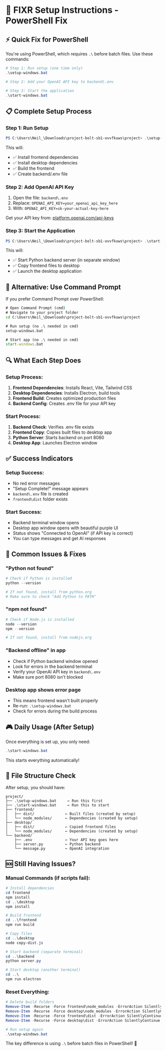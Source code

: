 # 🚀 FIXR Setup Instructions - PowerShell Fix

## ⚡ **Quick Fix for PowerShell**

You're using PowerShell, which requires `.\` before batch files. Use these commands:

```powershell
# Step 1: Run setup (one time only)
.\setup-windows.bat

# Step 2: Add your OpenAI API key to backend\.env

# Step 3: Start the application
.\start-windows.bat
```

## 📋 **Complete Setup Process**

### **Step 1: Run Setup**
```powershell
PS C:\Users\Neil_\Downloads\project-bolt-sb1-ovvfkuws\project> .\setup-windows.bat
```

This will:
- ✅ Install frontend dependencies
- ✅ Install desktop dependencies  
- ✅ Build the frontend
- ✅ Create backend/.env file

### **Step 2: Add OpenAI API Key**
1. Open the file: `backend\.env`
2. Replace: `OPENAI_API_KEY=your_openai_api_key_here`
3. With: `OPENAI_API_KEY=sk-your-actual-key-here`

Get your API key from: [platform.openai.com/api-keys](https://platform.openai.com/api-keys)

### **Step 3: Start the Application**
```powershell
PS C:\Users\Neil_\Downloads\project-bolt-sb1-ovvfkuws\project> .\start-windows.bat
```

This will:
- ✅ Start Python backend server (in separate window)
- ✅ Copy frontend files to desktop
- ✅ Launch the desktop application

## 🎯 **Alternative: Use Command Prompt**

If you prefer Command Prompt over PowerShell:

```cmd
# Open Command Prompt (cmd)
# Navigate to your project folder
cd C:\Users\Neil_\Downloads\project-bolt-sb1-ovvfkuws\project

# Run setup (no .\ needed in cmd)
setup-windows.bat

# Start app (no .\ needed in cmd)  
start-windows.bat
```

## 🔍 **What Each Step Does**

### **Setup Process:**
1. **Frontend Dependencies**: Installs React, Vite, Tailwind CSS
2. **Desktop Dependencies**: Installs Electron, build tools
3. **Frontend Build**: Creates optimized production files
4. **Backend Config**: Creates .env file for your API key

### **Start Process:**
1. **Backend Check**: Verifies .env file exists
2. **Frontend Copy**: Copies built files to desktop app
3. **Python Server**: Starts backend on port 8080
4. **Desktop App**: Launches Electron window

## ✅ **Success Indicators**

### **Setup Success:**
- No red error messages
- "Setup Complete!" message appears
- `backend\.env` file is created
- `frontend\dist` folder exists

### **Start Success:**
- Backend terminal window opens
- Desktop app window opens with beautiful purple UI
- Status shows "Connected to OpenAI" (if API key is correct)
- You can type messages and get AI responses

## 🐛 **Common Issues & Fixes**

### **"Python not found"**
```powershell
# Check if Python is installed
python --version

# If not found, install from python.org
# Make sure to check "Add Python to PATH"
```

### **"npm not found"**
```powershell
# Check if Node.js is installed
node --version
npm --version

# If not found, install from nodejs.org
```

### **"Backend offline" in app**
- Check if Python backend window opened
- Look for errors in the backend terminal
- Verify your OpenAI API key in `backend\.env`
- Make sure port 8080 isn't blocked

### **Desktop app shows error page**
- This means frontend wasn't built properly
- Re-run: `.\setup-windows.bat`
- Check for errors during the build process

## 🎮 **Daily Usage (After Setup)**

Once everything is set up, you only need:

```powershell
.\start-windows.bat
```

This starts everything automatically!

## 📁 **File Structure Check**

After setup, you should have:
```
project/
├── .\setup-windows.bat     ← Run this first
├── .\start-windows.bat     ← Run this to start
├── frontend/
│   ├── dist/              ← Built files (created by setup)
│   └── node_modules/      ← Dependencies (created by setup)
├── desktop/
│   ├── dist/              ← Copied frontend files
│   └── node_modules/      ← Dependencies (created by setup)
└── backend/
    ├── .env               ← Your API key goes here
    ├── server.py          ← Python backend
    └── message.py         ← OpenAI integration
```

## 🆘 **Still Having Issues?**

### **Manual Commands (if scripts fail):**
```powershell
# Install dependencies
cd frontend
npm install
cd ..\desktop  
npm install

# Build frontend
cd ..\frontend
npm run build

# Copy files
cd ..\desktop
node copy-dist.js

# Start backend (separate terminal)
cd ..\backend
python server.py

# Start desktop (another terminal)
cd ..\
npm run electron
```

### **Reset Everything:**
```powershell
# Delete build folders
Remove-Item -Recurse -Force frontend\node_modules -ErrorAction SilentlyContinue
Remove-Item -Recurse -Force desktop\node_modules -ErrorAction SilentlyContinue
Remove-Item -Recurse -Force frontend\dist -ErrorAction SilentlyContinue
Remove-Item -Recurse -Force desktop\dist -ErrorAction SilentlyContinue

# Run setup again
.\setup-windows.bat
```

The key difference is using `.\` before batch files in PowerShell! 🚀